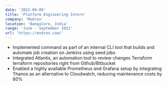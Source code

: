 ```yaml
---
date: '2022-09-09'
title: 'Platform Engineering Intern'
company: 'Mudrex'
location: 'Bangalore, India'
range: 'June - September 2022'
url: 'https://mudrex.com/'
---
```


- Implemented command as part of an internal CLI tool that builds and automate job creation on Jenkins using seed jobs
- Integrated Atlantis, an automation tool to review changes Terraform terraform repositories right from Github/Bitbucket
- Enabled a highly available Prometheus and Grafana setup by integrating Thanos as an alternative to Cloudwatch, reducing maintenance costs by 60%
